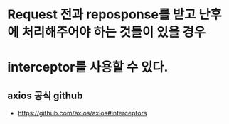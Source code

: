 # Request 전과 reposponse를 받고 난후에  처리해주어야 하는 것들이 있을 경우
# interceptor를 사용할 수 있다.

## axios 공식 github
- https://github.com/axios/axios#interceptors
